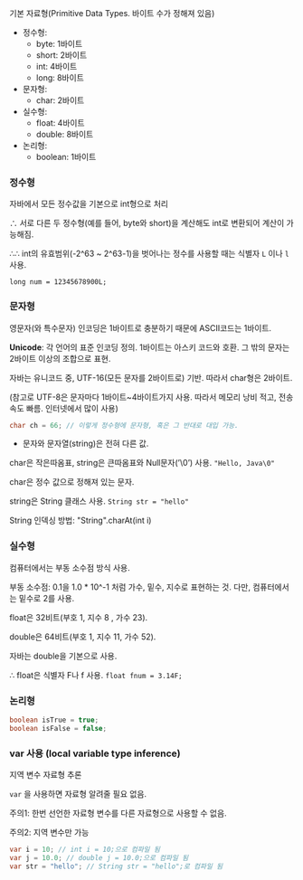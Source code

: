기본 자료형(Primitive Data Types. 바이트 수가 정해져 있음)

- 정수형:
    - byte: 1바이트
    - short: 2바이트
    - int: 4바이트
    - long: 8바이트
- 문자형:
    - char: 2바이트
- 실수형:
    - float: 4바이트
    - double: 8바이트
- 논리형:
    - boolean: 1바이트
    

### 정수형

자바에서 모든 정수값을 기본으로 int형으로 처리

∴ 서로 다른 두 정수형(예를 들어, byte와 short)을 계산해도 int로 변환되어 계산이 가능해짐.

∴∴ int의 유효범위(-2^63 ~ 2^63-1)을 벗어나는 정수를 사용할 때는 식별자 `L` 이나 `l` 사용. 

`long num = 12345678900L;`

### 문자형

영문자(와 특수문자) 인코딩은 1바이트로 충분하기 때문에 ASCII코드는 1바이트.

**Unicode**: 각 언어의 표준 인코딩 정의. 1바이트는 아스키 코드와 호환. 그 밖의 문자는 2바이트 이상의 조합으로 표현.

자바는 유니코드 중, UTF-16(모든 문자를 2바이트로) 기반. 따라서 char형은 2바이트.

(참고로 UTF-8은 문자마다 1바이트~4바이트가지 사용. 따라서 메모리 낭비 적고, 전송 속도 빠름. 인터넷에서 많이 사용)

```java
char ch = 66; // 이렇게 정수형에 문자형, 혹은 그 반대로 대입 가능.
```

* 문자와 문자열(string)은 전혀 다른 값.

char은 작은따옴표, string은 큰따옴표와 Null문자(’\0’) 사용. `"Hello, Java\0"`

char은 정수 값으로 정해져 있는 문자.

string은 String 클래스 사용. `String str = "hello"`

String 인덱싱 방법: "String".charAt(int i)

### 실수형

컴퓨터에서는 부동 소수점 방식 사용.

부동 소수점: 0.1을 1.0 * 10^-1 처럼 가수, 밑수, 지수로 표현하는 것. 다만, 컴퓨터에서는 밑수로 2를 사용.

float은 32비트(부호 1, 지수 8 , 가수 23).

double은 64비트(부호 1, 지수 11, 가수 52).

자바는 double을 기본으로 사용.

∴ float은 식별자 F나 f 사용. `float fnum = 3.14F;`

### 논리형

```java
boolean isTrue = true;
boolean isFalse = false;
```

### var 사용 (local variable type inference)

지역 변수 자료형 추론

`var` 을 사용하면 자료형 알려줄 필요 없음.

주의1: 한번 선언한 자료형 변수를 다른 자료형으로 사용할 수 없음.

주의2: 지역 변수만 가능

```java
var i = 10; // int i = 10;으로 컴파일 됨
var j = 10.0; // double j = 10.0;으로 컴파일 됨
var str = "hello"; // String str = "hello";로 컴파일 됨
```
